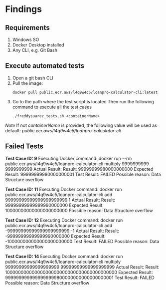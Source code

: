 
# Findings
## Requirements
1. Windows SO
2. Docker Desktop installed
3. Any CLI, e.g. Git Bash

## Execute automated tests
 1. Open a git bash CLI
 2. Pull the image:
	 ```console
	docker pull public.ecr.aws/l4q9w4c5/loanpro-calculator-cli:latest
	```
 3. Go to the path where the test script is located
Then run the following command to execute all the test cases
	```console
	./freddysuarez_tests.sh <containerName>
	```
*Note*
If not *containerName* is provided, the following value will be used as default:
*public.ecr.aws/l4q9w4c5/loanpro-calculator-cli*

## Failed Tests
**Test Case ID: 9**
Executing Docker command:
docker run --rm public.ecr.aws/l4q9w4c5/loanpro-calculator-cli multiply 9999999999 9999999999
Actual Result:
Result: 99999999980000000000
Expected Result:
99999999980000000001
Test Result: FAILED
Possible reason: Data Structure overflow

**Test Case ID: 11**
Executing Docker command:
docker run public.ecr.aws/l4q9w4c5/loanpro-calculator-cli add 99999999999999999999999 1
Actual Result:
Result: 99999999999999990000000
Expected Result:
10000000000000000000000
Possible reason: Data Structure overflow


**Test Case ID: 12**
Executing Docker command:
docker run public.ecr.aws/l4q9w4c5/loanpro-calculator-cli add -99999999999999999999999 -1
Actual Result:
Result: -99999999999999990000000
Expected Result:
-100000000000000000000000
Test Result: FAILED
Possible reason: Data Structure overflow

**Test Case ID: 14**
Executing Docker command:
docker run public.ecr.aws/l4q9w4c5/loanpro-calculator-cli multiply 99999999999999999999 99999999999999999999
Actual Result:
Result: 10000000000000000000000000000000000000000
Expected Result:
9999999999999999999800000000000000000001
Test Result: FAILED
Possible reason: Data Structure overflow